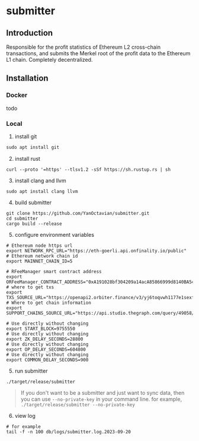 # submitter

## Introduction

Responsible for the profit statistics of Ethereum L2 cross-chain transactions, 
and submits the Merkel root of the profit data to the Ethereum L1 chain. 
Completely decentralized.
## Installation

### Docker
todo

### Local

1. install git
```asm
sudo apt install git
```
2. install rust
```angular2html
curl --proto '=https' --tlsv1.2 -sSf https://sh.rustup.rs | sh
```
3. install clang and llvm
```angular2html
sudo apt install clang llvm
```

4. build submitter
```angular2html
git clone https://github.com/YanOctavian/submitter.git
cd submitter
cargo build --release
```
5. configure environment variables
```shell
# Ethereum node https url
export NETWORK_RPC_URL="https://eth-goerli.api.onfinality.io/public"
# Ethereum network chain id
export MAINNET_CHAIN_ID=5

# RFeeManager smart contract address
export ORFeeManager_CONTRACT_ADDRESS="0xA191028bf304209a14acA85866999d8140BA54d8"
# where to get txs
export TXS_SOURCE_URL="https://openapi2.orbiter.finance/v3/yj6toqvwh1177e1sexfy0u1pxx5j8o47"
# Where to get chain information
export SUPPORT_CHAINS_SOURCE_URL="https://api.studio.thegraph.com/query/49058/cabin/version/latest"

# Use directly without changing
export START_BLOCK=9755550
# Use directly without changing
export ZK_DELAY_SECONDS=28800
# Use directly without changing
export OP_DELAY_SECONDS=604800
# Use directly without changing
export COMMON_DELAY_SECONDS=900
```
5. run submitter
```angular2html
./target/release/submitter
```
> If you don't want to be a submitter and just want to sync data, then you can use `--no-private-key` in your command line.
> for example, `./target/release/submitter --no-private-key`
6. view log
```shell
# for example
tail -f -n 100 db/logs/submitter.log.2023-09-20
```




